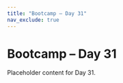 ```yaml
---
title: "Bootcamp – Day 31"
nav_exclude: true
---
```


# Bootcamp – Day 31

Placeholder content for Day 31.
